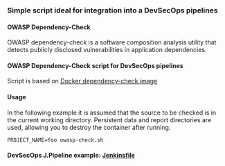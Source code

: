 ### Simple script ideal for integration into a DevSecOps pipelines

#### OWASP Dependency-Check

OWASP dependency-check is a software composition analysis utility that detects publicly disclosed vulnerabilities in application dependencies.

#### OWASP Dependency-Check script for DevSecOps pipelines

Script is based on [Docker dependency-check image](https://hub.docker.com/r/owasp/dependency-check)

#### Usage

In the following example it is assumed that the source to be checked is in the current working directory. Persistent data and report directories are used, allowing you to destroy the container after running.

```
PROJECT_NAME=foo owasp-check.sh
```
#### DevSecOps J.Pipeline example: [Jenkinsfile](https://github.com/adavarski/DevSecOps-pipelines/blob/main/docker-owasp-depcheck/Jenkinsfile-PROJECT-OWASP)

